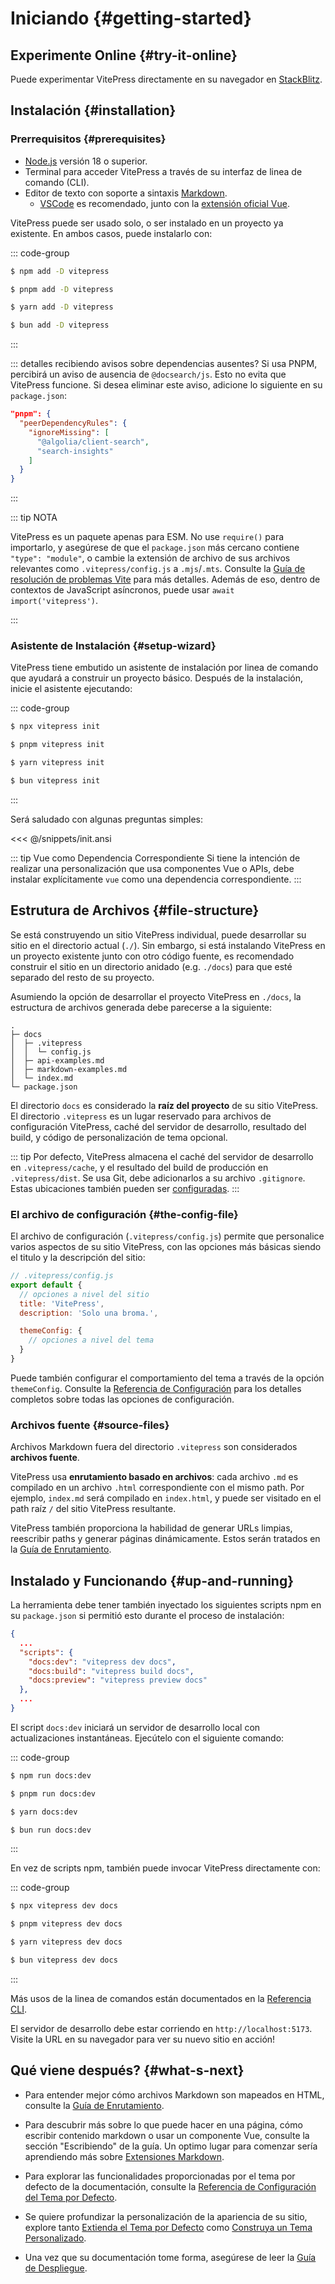 # Iniciando {#getting-started}

## Experimente Online {#try-it-online}

Puede experimentar VitePress directamente en su navegador en [StackBlitz](https://vitepress.new).

## Instalación {#installation}

### Prerrequisitos {#prerequisites}

- [Node.js](https://nodejs.org/) versión 18 o superior.
- Terminal para acceder VitePress a través de su interfaz de linea de comando (CLI).
- Editor de texto con soporte a sintaxis [Markdown](https://en.wikipedia.org/wiki/Markdown).
  - [VSCode](https://code.visualstudio.com/) es recomendado, junto con la [extensión oficial Vue](https://marketplace.visualstudio.com/items?itemName=Vue.volar).

VitePress puede ser usado solo, o ser instalado en un proyecto ya existente. En ambos casos, puede instalarlo con:

::: code-group

```sh [npm]
$ npm add -D vitepress
```

```sh [pnpm]
$ pnpm add -D vitepress
```

```sh [yarn]
$ yarn add -D vitepress
```

```sh [bun]
$ bun add -D vitepress
```

:::

::: detalles recibiendo avisos sobre dependencias ausentes?
Si usa PNPM, percibirá un aviso de ausencia de `@docsearch/js`. Esto no evita que VitePress funcione. Si desea eliminar este aviso, adicione lo siguiente en su `package.json`:

```json
"pnpm": {
  "peerDependencyRules": {
    "ignoreMissing": [
      "@algolia/client-search",
      "search-insights"
    ]
  }
}
```

:::

::: tip NOTA

VitePress es un paquete apenas para ESM. No use `require()` para importarlo, y asegúrese de que el `package.json` más cercano contiene `"type": "module"`, o cambie la extensión de archivo de sus archivos relevantes como `.vitepress/config.js` a `.mjs`/`.mts`. Consulte la [Guía de resolución de problemas Vite](http://vitejs.dev/guide/troubleshooting.html#this-package-is-esm-only) para más detalles. Además de eso, dentro de contextos de JavaScript asíncronos, puede usar `await import('vitepress')`.

:::

### Asistente de Instalación {#setup-wizard}

VitePress tiene embutido un asistente de instalación por linea de comando que ayudará a construir un proyecto básico. Después de la instalación, inicie el asistente ejecutando:

::: code-group

```sh [npm]
$ npx vitepress init
```

```sh [pnpm]
$ pnpm vitepress init
```

```sh [yarn]
$ yarn vitepress init
```

```sh [bun]
$ bun vitepress init
```

:::

Será saludado con algunas preguntas simples:

<<< @/snippets/init.ansi

::: tip Vue como Dependencia Correspondiente
Si tiene la intención de realizar una personalización que usa componentes Vue o APIs, debe instalar explícitamente `vue` como una dependencia correspondiente.
:::

## Estrutura de Archivos {#file-structure}

Se está construyendo un sitio VitePress individual, puede desarrollar su sitio en el directorio actual (`./`). Sin embargo, si está instalando VitePress en un proyecto existente junto con otro código fuente, es recomendado construir el sitio en un directorio anidado (e.g. `./docs`) para que esté separado del resto de su proyecto.

Asumiendo la opción de desarrollar el proyecto VitePress en `./docs`, la estructura de archivos generada debe parecerse a la siguiente:

```
.
├─ docs
│  ├─ .vitepress
│  │  └─ config.js
│  ├─ api-examples.md
│  ├─ markdown-examples.md
│  └─ index.md
└─ package.json
```

El directorio `docs` es considerado la **raíz del proyecto** de su sitio VitePress. El directorio `.vitepress` es un lugar reservado para archivos de configuración VitePress, caché del servidor de desarrollo, resultado del build, y código de personalización de tema opcional.

::: tip
Por defecto, VitePress almacena el caché del servidor de desarrollo en `.vitepress/cache`, y el resultado del build de producción en `.vitepress/dist`. Se usa Git, debe adicionarlos a su archivo `.gitignore`. Estas ubicaciones también pueden ser [configuradas](../reference/site-config#outdir).
:::

### El archivo de configuración {#the-config-file}

El archivo de configuración (`.vitepress/config.js`) permite que personalice varios aspectos de su sitio VitePress, con las opciones más básicas siendo el titulo y la descripción del sitio:

```js
// .vitepress/config.js
export default {
  // opciones a nivel del sitio
  title: 'VitePress',
  description: 'Solo una broma.',

  themeConfig: {
    // opciones a nivel del tema
  }
}
```

Puede también configurar el comportamiento del tema a través de la opción `themeConfig`. Consulte la [Referencia de Configuración](../reference/site-config) para los detalles completos sobre todas las opciones de configuración.

### Archivos fuente {#source-files}

Archivos Markdown fuera del directorio `.vitepress` son considerados **archivos fuente**.

VitePress usa **enrutamiento basado en archivos**: cada archivo `.md` es compilado en un archivo `.html` correspondiente con el mismo path. Por ejemplo, `index.md` será compilado en `index.html`, y puede ser visitado en el path raíz `/` del sitio VitePress resultante.

VitePress también proporciona la habilidad de generar URLs limpias, reescribir paths y generar páginas dinámicamente. Estos serán tratados en la [Guía de Enrutamiento](./routing).

## Instalado y Funcionando {#up-and-running}

La herramienta debe tener también inyectado los siguientes scripts npm en su `package.json` si permitió esto durante el proceso de instalación:

```json
{
  ...
  "scripts": {
    "docs:dev": "vitepress dev docs",
    "docs:build": "vitepress build docs",
    "docs:preview": "vitepress preview docs"
  },
  ...
}
```

El script `docs:dev` iniciará un servidor de desarrollo local con actualizaciones instantáneas. Ejecútelo con el siguiente comando:

::: code-group

```sh [npm]
$ npm run docs:dev
```

```sh [pnpm]
$ pnpm run docs:dev
```

```sh [yarn]
$ yarn docs:dev
```

```sh [bun]
$ bun run docs:dev
```

:::

En vez de scripts npm, también puede invocar VitePress directamente con:

::: code-group

```sh [npm]
$ npx vitepress dev docs
```

```sh [pnpm]
$ pnpm vitepress dev docs
```

```sh [yarn]
$ yarn vitepress dev docs
```

```sh [bun]
$ bun vitepress dev docs
```

:::

Más usos de la linea de comandos están documentados en la [Referencia CLI](../reference/cli).

El servidor de desarrollo debe estar corriendo en `http://localhost:5173`. Visite la URL en su navegador para ver su nuevo sitio en acción!

## Qué viene después? {#what-s-next}

- Para entender mejor cómo archivos Markdown son mapeados en HTML, consulte la [Guía de Enrutamiento](./routing).

- Para descubrir más sobre lo que puede hacer en una página, cómo escribir contenido markdown o usar un componente Vue, consulte la sección "Escribiendo" de la guía. Un optimo lugar para comenzar sería aprendiendo más sobre [Extensiones Markdown](./markdown).

- Para explorar las funcionalidades proporcionadas por el tema por defecto de la documentación, consulte la [Referencia de Configuración del Tema por Defecto](../reference/default-theme-config).

- Se quiere profundizar la personalización de la apariencia de su sitio, explore tanto [Extienda el Tema por Defecto](./extending-default-theme) como [Construya un Tema Personalizado](./custom-theme).

- Una vez que su documentación tome forma, asegúrese de leer la [Guía de Despliegue](./deploy).
